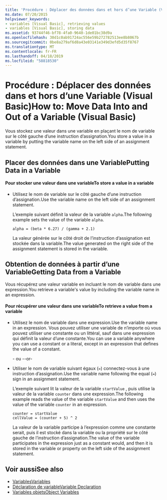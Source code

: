 ```yaml
---
title: 'Procédure : Déplacer des données dans et hors d’une Variable (Visual Basic)'
ms.date: 07/20/2015
helpviewer_keywords:
- variables [Visual Basic], retrieving values
- variables [Visual Basic], storing data
ms.assetid: 93744f46-bf78-4fa0-9640-1de01bc38d9a
ms.openlocfilehash: 30d1c0ab91724ac556e59b272782513ee8b8067b
ms.sourcegitcommit: 0be8a279af6d8a43e03141e349d3efd5d35f8767
ms.translationtype: MT
ms.contentlocale: fr-FR
ms.lasthandoff: 04/18/2019
ms.locfileid: "58818530"
---
```

# <a name="how-to-move-data-into-and-out-of-a-variable-visual-basic"></a><span data-ttu-id="7f2cb-102">Procédure : Déplacer des données dans et hors d’une Variable (Visual Basic)</span><span class="sxs-lookup"><span data-stu-id="7f2cb-102">How to: Move Data Into and Out of a Variable (Visual Basic)</span></span>
<span data-ttu-id="7f2cb-103">Vous stockez une valeur dans une variable en plaçant le nom de variable sur le côté gauche d’une instruction d’assignation.</span><span class="sxs-lookup"><span data-stu-id="7f2cb-103">You store a value in a variable by putting the variable name on the left side of an assignment statement.</span></span>  
  
## <a name="putting-data-in-a-variable"></a><span data-ttu-id="7f2cb-104">Placer des données dans une Variable</span><span class="sxs-lookup"><span data-stu-id="7f2cb-104">Putting Data in a Variable</span></span>  
  
#### <a name="to-store-a-value-in-a-variable"></a><span data-ttu-id="7f2cb-105">Pour stocker une valeur dans une variable</span><span class="sxs-lookup"><span data-stu-id="7f2cb-105">To store a value in a variable</span></span>  
  
-   <span data-ttu-id="7f2cb-106">Utilisez le nom de variable sur le côté gauche d’une instruction d’assignation.</span><span class="sxs-lookup"><span data-stu-id="7f2cb-106">Use the variable name on the left side of an assignment statement.</span></span>  
  
     <span data-ttu-id="7f2cb-107">L’exemple suivant définit la valeur de la variable `alpha`.</span><span class="sxs-lookup"><span data-stu-id="7f2cb-107">The following example sets the value of the variable `alpha`.</span></span>  
  
    ```  
    alpha = (beta * 6.27) / (gamma + 2.1)  
    ```  
  
     <span data-ttu-id="7f2cb-108">La valeur générée sur le côté droit de l’instruction d’assignation est stockée dans la variable.</span><span class="sxs-lookup"><span data-stu-id="7f2cb-108">The value generated on the right side of the assignment statement is stored in the variable.</span></span>  
  
## <a name="getting-data-from-a-variable"></a><span data-ttu-id="7f2cb-109">Obtention de données à partir d’une Variable</span><span class="sxs-lookup"><span data-stu-id="7f2cb-109">Getting Data from a Variable</span></span>  
 <span data-ttu-id="7f2cb-110">Vous récupérez une valeur variable en incluant le nom de variable dans une expression.</span><span class="sxs-lookup"><span data-stu-id="7f2cb-110">You retrieve a variable's value by including the variable name in an expression.</span></span>  
  
#### <a name="to-retrieve-a-value-from-a-variable"></a><span data-ttu-id="7f2cb-111">Pour récupérer une valeur dans une variable</span><span class="sxs-lookup"><span data-stu-id="7f2cb-111">To retrieve a value from a variable</span></span>  
  
-   <span data-ttu-id="7f2cb-112">Utilisez le nom de variable dans une expression.</span><span class="sxs-lookup"><span data-stu-id="7f2cb-112">Use the variable name in an expression.</span></span> <span data-ttu-id="7f2cb-113">Vous pouvez utiliser une variable de n’importe où vous pouvez utiliser une constante ou un littéral, sauf dans une expression qui définit la valeur d’une constante.</span><span class="sxs-lookup"><span data-stu-id="7f2cb-113">You can use a variable anywhere you can use a constant or a literal, except in an expression that defines the value of a constant.</span></span>  
  
     <span data-ttu-id="7f2cb-114">- ou -</span><span class="sxs-lookup"><span data-stu-id="7f2cb-114">-or-</span></span>  
  
-   <span data-ttu-id="7f2cb-115">Utiliser le nom de variable suivant égaux (`=`) connectez-vous à une instruction d’assignation.</span><span class="sxs-lookup"><span data-stu-id="7f2cb-115">Use the variable name following the equal (`=`) sign in an assignment statement.</span></span>  
  
     <span data-ttu-id="7f2cb-116">L’exemple suivant lit la valeur de la variable `startValue` , puis utilise la valeur de la variable `counter` dans une expression.</span><span class="sxs-lookup"><span data-stu-id="7f2cb-116">The following example reads the value of the variable `startValue` and then uses the value of the variable `counter` in an expression.</span></span>  
  
    ```  
    counter = startValue  
    cellValue = (counter + 5) ^ 2  
    ```  
  
     <span data-ttu-id="7f2cb-117">La valeur de la variable participe à l’expression comme une constante serait, puis il est stocké dans la variable ou la propriété sur le côté gauche de l’instruction d’assignation.</span><span class="sxs-lookup"><span data-stu-id="7f2cb-117">The value of the variable participates in the expression just as a constant would, and then it is stored in the variable or property on the left side of the assignment statement.</span></span>  
  
## <a name="see-also"></a><span data-ttu-id="7f2cb-118">Voir aussi</span><span class="sxs-lookup"><span data-stu-id="7f2cb-118">See also</span></span>

- [<span data-ttu-id="7f2cb-119">Variables</span><span class="sxs-lookup"><span data-stu-id="7f2cb-119">Variables</span></span>](../../../../visual-basic/programming-guide/language-features/variables/index.md)
- [<span data-ttu-id="7f2cb-120">Déclaration de variable</span><span class="sxs-lookup"><span data-stu-id="7f2cb-120">Variable Declaration</span></span>](../../../../visual-basic/programming-guide/language-features/variables/variable-declaration.md)
- [<span data-ttu-id="7f2cb-121">Variables objets</span><span class="sxs-lookup"><span data-stu-id="7f2cb-121">Object Variables</span></span>](../../../../visual-basic/programming-guide/language-features/variables/object-variables.md)
